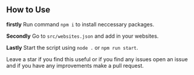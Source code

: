 ## How to Use

**firstly** 
Run command ```npm i``` to install neccessary packages.

**Secondly**
Go to ```src/websites.json``` and add in your websites.

**Lastly**
Start the script using ```node .``` or ```npm run start```.


Leave a star if you find this useful or if you find any issues open an issue and if you have any improvements make a pull request.